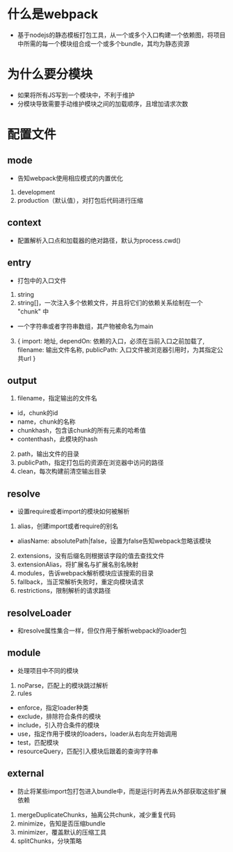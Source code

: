 # 什么是webpack
- 基于nodejs的静态模板打包工具，从一个或多个入口构建一个依赖图，将项目中所需的每一个模块组合成一个或多个bundle，其均为静态资源

# 为什么要分模块
- 如果将所有JS写到一个模块中，不利于维护
- 分模块导致需要手动维护模块之间的加载顺序，且增加请求次数

# 配置文件

## mode
- 告知webpack使用相应模式的内置优化
1. development
2. production（默认值），对打包后代码进行压缩

## context
- 配置解析入口点和加载器的绝对路径，默认为process.cwd()

## entry
- 打包中的入口文件
1. string
2. string[]，一次注入多个依赖文件，并且将它们的依赖关系绘制在一个 "chunk" 中
- 一个字符串或者字符串数组，其产物被命名为main
3. {
    import: 地址,
    dependOn: 依赖的入口，必须在当前入口之前加载了,
    filename: 输出文件名称,
    publicPath: 入口文件被浏览器引用时，为其指定公共url
  }

## output
1. filename，指定输出的文件名
  - id，chunk的id
  - name，chunk的名称
  - chunkhash，包含该chunk的所有元素的哈希值
  - contenthash，此模块的hash
2. path，输出文件的目录
3. publicPath，指定打包后的资源在浏览器中访问的路径
4. clean，每次构建前清空输出目录

## resolve
- 设置require或者import的模块如何被解析
1. alias，创建import或者require的别名
  - aliasName: absolutePath|false，设置为false告知webpack忽略该模块
2. extensions，没有后缀名则根据该字段的值去查找文件
3. extensionAlias，将扩展名与扩展名别名映射
4. modules，告诉webpack解析模块应该搜索的目录
5. fallback，当正常解析失败时，重定向模块请求
6. restrictions，限制解析的请求路径

## resolveLoader
- 和resolve属性集合一样，但仅作用于解析webpack的loader包

## module
- 处理项目中不同的模块
1. noParse，匹配上的模块跳过解析
2. rules
  - enforce，指定loader种类
  - exclude，排除符合条件的模块
  - include，引入符合条件的模块
  - use，指定作用于模块的loaders，loader从右向左开始调用
  - test，匹配模块
  - resourceQuery，匹配引入模块后跟着的查询字符串

## external
- 防止将某些import包打包进入bundle中，而是运行时再去从外部获取这些扩展依赖
1. mergeDuplicateChunks，抽离公共chunk，减少重复代码
2. minimize，告知是否压缩bundle
3. minimizer，覆盖默认的压缩工具
4. splitChunks，分块策略